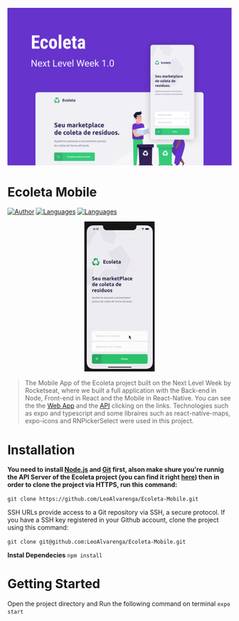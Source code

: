 
<p align="center">
   <img src=".github/Capa.png" />
</p>


# Ecoleta Mobile
<p align="center">

[![Author](https://img.shields.io/badge/author-LeoAlvarenga-34CB79?style=flat-square)](https://github.com/LeoAlvarenga)
[![Languages](https://img.shields.io/github/languages/count/LeoAlvarenga/Ecoleta-Mobile?color=34CB79&style=flat-square)](#)
[![Languages](https://img.shields.io/github/languages/top/LeoAlvarenga/Ecoleta-Mobile?color=34CB79&style=flat-square)](#)

</p>

<p align="center">
    <img src=".github/mobile.gif" />
</p>


> The Mobile App of the Ecoleta project built on the Next Level Week by Rocketseat, where we built a full application with the Back-end in Node, Front-end in React and the Mobile in React-Native. You can see the the [Web App](https://github.com/LeoAlvarenga/Ecoleta-Web) and the [API](https://github.com/LeoAlvarenga/Ecoleta-API) clicking on the links. Technologies such as expo and typescript and some libraires such as react-native-maps, expo-icons and RNPickerSelect were used in this project.

# Installation

**You need to install [Node.js](https://nodejs.org/en/download/) and [Git](https://git-scm.com/) first, alson make shure you're runnig the API Server of the Ecoleta project (you can find it right [here](https://github.com/LeoAlvarenga/Ecoleta-API)) then in order to clone the project via HTTPS, run this command:**

```git clone https://github.com/LeoAlvarenga/Ecoleta-Mobile.git```

SSH URLs provide access to a Git repository via SSH, a secure protocol. If you have a SSH key registered in your Github account, clone the project using this command:

```git clone git@github.com:LeoAlvarenga/Ecoleta-Mobile.git```


**Instal Dependecies**
```npm install```

# Getting Started

Open the project directory and Run the following command on terminal
```expo start```
